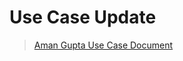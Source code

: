 # Use Case Update

> [Aman Gupta Use Case Document](https://docs.google.com/document/d/1C-oUAmwLT32jNc4ng9fDJMFgske_f3ibNyI3klzdXOE/edit?usp=sharing)